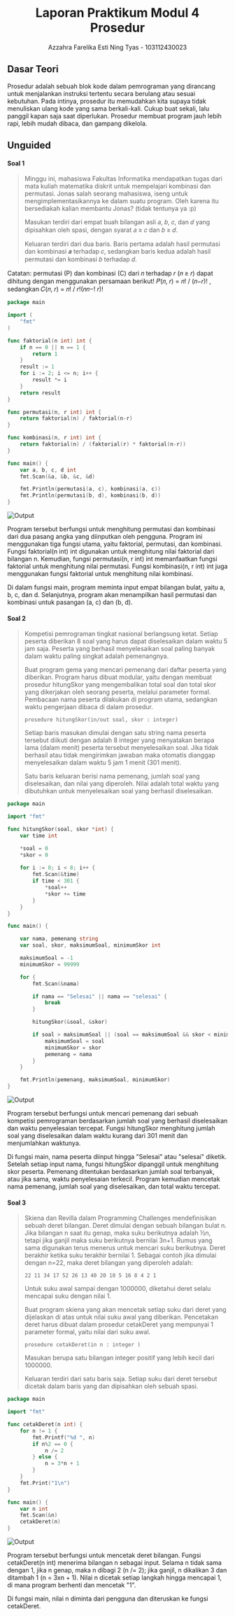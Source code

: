 <h1 align="center">Laporan Praktikum Modul 4 <br>Prosedur</h1>
<p align="center">Azzahra Farelika Esti Ning Tyas - 103112430023</p>

## Dasar Teori

Prosedur adalah sebuah blok kode dalam pemrograman yang dirancang untuk menjalankan instruksi tertentu secara berulang atau sesuai kebutuhan. Pada intinya, prosedur itu memudahkan kita supaya tidak menuliskan ulang kode yang sama berkali-kali. Cukup buat sekali, lalu panggil kapan saja saat diperlukan. Prosedur membuat program jauh lebih rapi, lebih mudah dibaca, dan gampang dikelola.
## Unguided

#### Soal 1

> Minggu ini, mahasiswa Fakultas Informatika mendapatkan tugas dari mata kuliah matematika diskrit untuk mempelajari kombinasi dan permutasi. Jonas salah seorang mahasiswa, iseng untuk mengimplementasikannya ke dalam suatu program. Oleh karena itu bersediakah kalian membantu Jonas? (tidak tentunya ya :p)
> 
> Masukan terdiri dari empat buah bilangan asli 𝑎, 𝑏, 𝑐, dan 𝑑 yang dipisahkan oleh spasi, dengan syarat 𝑎 ≥ 𝑐 dan 𝑏 ≥ 𝑑.
> 
> Keluaran terdiri dari dua baris. Baris pertama adalah hasil permutasi dan kombinasi 𝒂 terhadap 𝑐, sedangkan baris kedua adalah hasil permutasi dan kombinasi 𝑏 terhadap 𝑑.

Catatan: permutasi (P) dan kombinasi (C) dari 𝑛 terhadap 𝑟 (𝑛 ≥ 𝑟) dapat dihitung dengan menggunakan persamaan berikut! 
𝑃(𝑛, 𝑟) = 𝑛! / (𝑛−𝑟)! , sedangkan 𝐶(𝑛, 𝑟) = 𝑛! / 𝑟!(𝑛𝑛−! 𝑟)!

```go
package main

import (
	"fmt"
)

func faktorial(n int) int {
	if n == 0 || n == 1 {
		return 1
	}
	result := 1
	for i := 2; i <= n; i++ {
		result *= i
	}
	return result
}

func permutasi(n, r int) int {
	return faktorial(n) / faktorial(n-r)
}

func kombinasi(n, r int) int {
	return faktorial(n) / (faktorial(r) * faktorial(n-r))
}

func main() {
	var a, b, c, d int
	fmt.Scan(&a, &b, &c, &d)

	fmt.Println(permutasi(a, c), kombinasi(a, c))
	fmt.Println(permutasi(b, d), kombinasi(b, d))
}
```
![Output](output/soal1.png)

Program tersebut berfungsi untuk menghitung permutasi dan kombinasi dari dua pasang angka yang diinputkan oleh pengguna. Program ini menggunakan tiga fungsi utama, yaitu faktorial, permutasi, dan kombinasi. Fungsi faktorial(n int) int digunakan untuk menghitung nilai faktorial dari bilangan n. Kemudian, fungsi permutasi(n, r int) int memanfaatkan fungsi faktorial untuk menghitung nilai permutasi. Fungsi kombinasi(n, r int) int juga menggunakan fungsi faktorial untuk menghitung nilai kombinasi. 

Di dalam fungsi main, program meminta input empat bilangan bulat, yaitu a, b, c, dan d. Selanjutnya, program akan menampilkan hasil permutasi dan kombinasi untuk pasangan (a, c) dan (b, d).

#### Soal 2

>Kompetisi pemrograman tingkat nasional berlangsung ketat. Setiap peserta diberikan 8 soal yang harus dapat diselesaikan dalam waktu 5 jam saja. Peserta yang berhasil menyelesaikan soal paling banyak dalam waktu paling singkat adalah pemenangnya. 
>
>Buat program gema yang mencari pemenang dari daftar peserta yang diberikan. Program harus dibuat modular, yaitu dengan membuat prosedur hitungSkor yang mengembalikan total soal dan total skor yang dikerjakan oleh seorang peserta, melalui parameter formal. Pembacaan nama peserta dilakukan di program utama, sedangkan waktu pengerjaan dibaca di dalam prosedur. 
>
>`prosedure hitungSkor(in/out soal, skor : integer)`
>
>Setiap baris masukan dimulai dengan satu string nama peserta tersebut diikuti dengan adalah 8 integer yang menyatakan berapa lama (dalam menit) peserta tersebut menyelesaikan soal. Jika tidak berhasil atau tidak mengirimkan jawaban maka otomatis dianggap menyelesaikan dalam waktu 5 jam 1 menit (301 menit).
>
>Satu baris keluaran berisi nama pemenang, jumlah soal yang diselesaikan, dan nilai yang diperoleh. Nilai adalah total waktu yang dibutuhkan untuk menyelesaikan soal yang berhasil diselesaikan.

```go
package main

import "fmt"

func hitungSkor(soal, skor *int) {
	var time int

	*soal = 0
	*skor = 0
	
	for i := 0; i < 8; i++ {
		fmt.Scan(&time)
		if time < 301 {
			*soal++
			*skor += time
		}
	}
}

func main() {

	var nama, pemenang string
	var soal, skor, maksimumSoal, minimumSkor int

	maksimumSoal = -1
	minimumSkor = 99999

	for {
		fmt.Scan(&nama)

		if nama == "Selesai" || nama == "selesai" {
			break
		}

		hitungSkor(&soal, &skor)

		if soal > maksimumSoal || (soal == maksimumSoal && skor < minimumSkor) {
			maksimumSoal = soal
			minimumSkor = skor
			pemenang = nama
		}
	}

	fmt.Println(pemenang, maksimumSoal, minimumSkor)
}
```
![Output](output/soal2.png)

Program tersebut berfungsi untuk mencari pemenang dari sebuah kompetisi pemrograman berdasarkan jumlah soal yang berhasil diselesaikan dan waktu penyelesaian tercepat. Fungsi hitungSkor menghitung jumlah soal yang diselesaikan dalam waktu kurang dari 301 menit dan menjumlahkan waktunya.

Di fungsi main, nama peserta diinput hingga "Selesai" atau "selesai" diketik. Setelah setiap input nama, fungsi hitungSkor dipanggil untuk menghitung skor peserta. Pemenang ditentukan berdasarkan jumlah soal terbanyak, atau jika sama, waktu penyelesaian terkecil. Program kemudian mencetak nama pemenang, jumlah soal yang diselesaikan, dan total waktu tercepat.
#### Soal 3

>Skiena dan Revilla dalam Programming Challenges mendefinisikan sebuah deret bilangan. Deret dimulai dengan sebuah bilangan bulat n. Jika bilangan n saat itu genap, maka suku berikutnya adalah ½n, tetapi jika ganjil maka suku berikutnya bernilai 3n+1. Rumus yang sama digunakan terus menerus untuk mencari suku berikutnya. Deret berakhir ketika suku terakhir bernilai 1.
>Sebagai contoh jika dimulai dengan n=22, maka deret bilangan yang diperoleh adalah:
>
>`22 11 34 17 52 26 13 40 20 10 5 16 8 4 2 1`
>
>Untuk suku awal sampai dengan 1000000, diketahui deret selalu mencapai suku dengan nilai
>1.
>
>Buat program skiena yang akan mencetak setiap suku dari deret yang dijelaskan di atas untuk
>nilai suku awal yang diberikan. Pencetakan deret harus dibuat dalam prosedur cetakDeret
>yang mempunyai 1 parameter formal, yaitu nilai dari suku awal.
>
>`prosedure cetakDeret(in n : integer )`
>
>Masukan berupa satu bilangan integer positif yang lebih kecil dari 1000000.
>
>Keluaran terdiri dari satu baris saja. Setiap suku dari deret tersebut dicetak dalam baris yang dan dipisahkan oleh sebuah spasi.

```go
package main

import "fmt"

func cetakDeret(n int) {
	for n != 1 {
		fmt.Printf("%d ", n)
		if n%2 == 0 {
			n /= 2
		} else {
			n = 3*n + 1
		}
	}
	fmt.Print("1\n")
}

func main() {
	var n int
	fmt.Scan(&n)
	cetakDeret(n)
}
```
![Output](output/soal3.png)

Program tersebut berfungsi untuk mencetak deret bilangan. Fungsi cetakDeret(n int) menerima bilangan n sebagai input. Selama n tidak sama dengan 1, jika n genap, maka n dibagi 2 (n /= 2); jika ganjil, n dikalikan 3 dan ditambah 1 (n = 3xn + 1). Nilai n dicetak setiap langkah hingga mencapai 1, di mana program berhenti dan mencetak "1". 

Di fungsi main, nilai n diminta dari pengguna dan diteruskan ke fungsi cetakDeret.